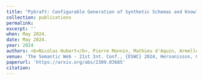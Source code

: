 ```yaml
---
title: "PyGraft: Configurable Generation of Synthetic Schemas and Knowledge Graphs at Your Fingertips"
collection: publications
permalink:
excerpt: ''
when: May 2024.
date: May 2024.
year: 2024
authors: <b>Nicolas Hubert</b>, Pierre Monnin, Mathieu d'Aquin, Armelle Brun, and Davy Monticolo
venue: 'The Semantic Web - 21st Int. Conf., {ESWC} 2024, Hersonissos, Crete, Greece, May 26 - May 30, 2024, Proceedings'
paperurl: 'https://arxiv.org/abs/2309.03685'
citation:
---
```

